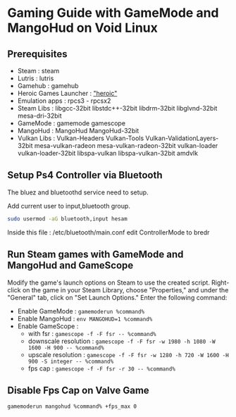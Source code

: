 # Gaming Guide with GameMode and MangoHud on Void Linux

## Prerequisites

- Steam : steam
- Lutris : lutris
- Gamehub : gamehub
- Heroic Games Launcher : ["heroic"](https://heroicgameslauncher.com/)
- Emulation apps : rpcs3 - rpcsx2
- Steam Libs : libgcc-32bit libstdc++-32bit libdrm-32bit libglvnd-32bit mesa-dri-32bit
- GameMode : gamemode gamescope
- MangoHud : MangoHud MangoHud-32bit
- Vulkan Libs : Vulkan-Headers Vulkan-Tools Vulkan-ValidationLayers-32bit mesa-vulkan-radeon mesa-vulkan-radeon-32bit vulkan-loader vulkan-loader-32bit libspa-vulkan libspa-vulkan-32bit amdvlk

## Setup Ps4 Controller via Bluetooth

The bluez and bluetoothd service need to setup.

Add current user to input,bluetooth group.

```bash
sudo usermod -aG bluetooth,input hesam
```

Inside this file : /etc/bluetooth/main.conf
edit ControllerMode to bredr

## Run Steam games with GameMode and MangoHud and GameScope

Modify the game's launch options on Steam to use the created script. Right-click on the game in your Steam Library, choose "Properties," and under the "General" tab, click on "Set Launch Options." Enter the following command:

- Enable GameMode :
  ```gamemoderun %command%```
- Enable MangoHud :
  ```env MANGOHUD=1 %command%```
- Enable GameScope :
  - with fsr : ```gamescope -f -F fsr -- %command%```
  - downscale resolution : ```gamescope -f -F fsr -w 1980 -h 1080 -W 1600 -H 900 -- %command%```
  - upscale resolution : ```gamescope -f -F fsr -w 1280 -h 720 -W 1600 -H 900 -S integer -- %command%```
  - fps cap : ```gamescope -f -F fsr -r 30 -- %command%```

## Disable Fps Cap on Valve Game

```bash
gamemoderun mangohud %command% +fps_max 0
```
